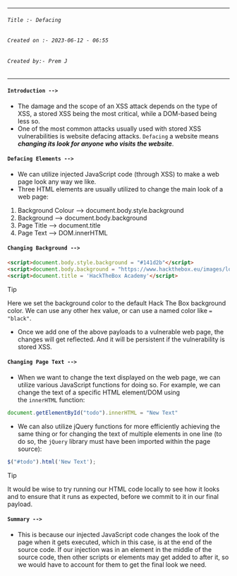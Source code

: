 
***
###### `Title :- Defacing`
###### `Created on :- 2023-06-12 - 06:55`
###### `Created by:- Prem J`
***

#### `Introduction -->`

- The damage and the scope of an XSS attack depends on the type of XSS, a stored XSS being the most critical, while a DOM-based being less so.
- One of the most common attacks usually used with stored XSS vulnerabilities is website defacing attacks. `Defacing` a website means ***changing its look for anyone who visits the website***.

#### `Defacing Elements -->`

- We can utilize injected JavaScript code (through XSS) to make a web page look any way we like.
- Three HTML elements are usually utilized to change the main look of a web page:

1. Background Colour --> document.body.style.background
2. Background --> document.body.background
3. Page Title --> document.title
4. Page Text --> DOM.innerHTML

#### `Changing Background -->`

```html
<script>document.body.style.background = "#141d2b"</script>
<script>document.body.background = "https://www.hackthebox.eu/images/logo-htb.svg"</script>
<script>document.title = 'HackTheBox Academy'</script>
```

>[!tip]
>Here we set the background color to the default Hack The Box background color. We can use any other hex value, or can use a named color like `= "black"`.

- Once we add one of the above payloads to a vulnerable web page, the changes will get reflected. And it will be persistent if the vulnerability is stored XSS.

#### `Changing Page Text -->`

- When we want to change the text displayed on the web page, we can utilize various JavaScript functions for doing so. For example, we can change the text of a specific HTML element/DOM using the `innerHTML` function:

```javascript
document.getElementById("todo").innerHTML = "New Text"
```

- We can also utilize jQuery functions for more efficiently achieving the same thing or for changing the text of multiple elements in one line (to do so, the `jQuery` library must have been imported within the page source):

```javascript
$("#todo").html('New Text');
```

>[!tip]
>It would be wise to try running our HTML code locally to see how it looks and to ensure that it runs as expected, before we commit to it in our final payload.

#### `Summary -->`

- This is because our injected JavaScript code changes the look of the page when it gets executed, which in this case, is at the end of the source code. If our injection was in an element in the middle of the source code, then other scripts or elements may get added to after it, so we would have to account for them to get the final look we need.